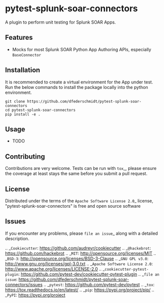 # pytest-splunk-soar-connectors

A plugin to perform unit testing for Splunk SOAR Apps. 

## Features

* Mocks for most Splunk SOAR Python App Authoring APIs, especially `BaseConnector`

## Installation

It is recommended to create a virtual environment for the App under test. Run the below commands to install the package locally into the python environment.

```
git clone https://github.com/dfederschmidt/pytest-splunk-soar-connectors
cd pytest-splunk-soar-connectors
pip install -e .
```

Usage
-----

* TODO

Contributing
------------
Contributions are very welcome. Tests can be run with `tox`_, please ensure
the coverage at least stays the same before you submit a pull request.

License
-------

Distributed under the terms of the `Apache Software License 2.0`_ license, "pytest-splunk-soar-connectors" is free and open source software


Issues
------

If you encounter any problems, please `file an issue`_ along with a detailed description.

.. _`Cookiecutter`: https://github.com/audreyr/cookiecutter
.. _`@hackebrot`: https://github.com/hackebrot
.. _`MIT`: http://opensource.org/licenses/MIT
.. _`BSD-3`: http://opensource.org/licenses/BSD-3-Clause
.. _`GNU GPL v3.0`: http://www.gnu.org/licenses/gpl-3.0.txt
.. _`Apache Software License 2.0`: http://www.apache.org/licenses/LICENSE-2.0
.. _`cookiecutter-pytest-plugin`: https://github.com/pytest-dev/cookiecutter-pytest-plugin
.. _`file an issue`: https://github.com/dfederschmidt/pytest-splunk-soar-connectors/issues
.. _`pytest`: https://github.com/pytest-dev/pytest
.. _`tox`: https://tox.readthedocs.io/en/latest/
.. _`pip`: https://pypi.org/project/pip/
.. _`PyPI`: https://pypi.org/project
